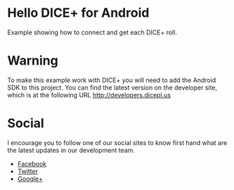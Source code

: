 Hello DICE+ for Android
======================

Example showing how to connect and get each DICE+ roll.

# Warning
To make this example work with DICE+ you will need to add the Android SDK to this project. You can find the latest version on the developer site, which is at the following URL http://developers.dicepl.us

# Social
I encourage you to follow one of our social sites to know first hand what are the latest updates in our development team. 

- [Facebook](https://www.facebook.com/DICEPlusDev)
- [Twitter](https://twitter.com/dicePlusDev)
- [Google+](https://plus.google.com/u/1/103750098537620175848)
